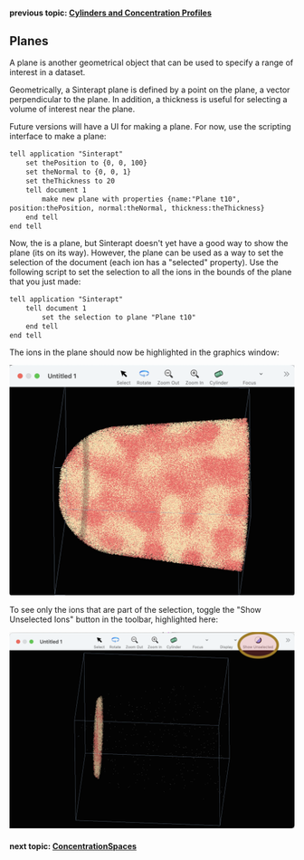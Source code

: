 #### previous topic: [Cylinders and Concentration Profiles](Cylinders.md)

## Planes

A plane is another geometrical object that can be used to specify a range of interest in a dataset.

Geometrically, a Sinterapt plane is defined by a point on the plane, a vector perpendicular to the plane.  In addition, a thickness is useful for selecting a volume of interest near the plane.

Future versions will have a UI for making a plane.  For now, use the scripting interface to make a plane:

```
tell application "Sinterapt"
	set thePosition to {0, 0, 100}
	set theNormal to {0, 0, 1}
	set theThickness to 20
	tell document 1
		make new plane with properties {name:"Plane t10", position:thePosition, normal:theNormal, thickness:theThickness}
	end tell
end tell   
```

Now, the is a plane, but Sinterapt doesn't yet have a good way to show the plane (its on its way).  However, the plane can be used as a way to set the selection of the document (each ion has a "selected" property).  Use the following script to set the selection to all the ions in the bounds of the plane that you just made:

```
tell application "Sinterapt"
	tell document 1
		set the selection to plane "Plane t10"
	end tell
end tell
```

The ions in the plane should now be highlighted in the graphics window:

![image](../images/SelectedIonsInThePlane.png "Selected ions highlighted in the Graphics Window")

To see only the ions that are part of the selection, toggle the "Show Unselected Ions" button in the toolbar, highlighted here:

![image](../images/ShowUnselectedIons.png "Show Unslected Ions Button")




#### next topic: [ConcentrationSpaces](ConcentrationSpaces.md)
